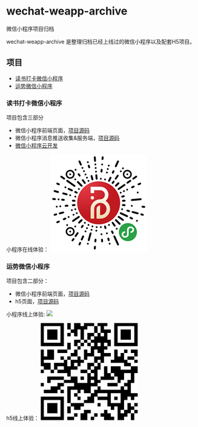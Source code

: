 # wechat-weapp-archive
微信小程序项目归档

wechat-weapp-archive 是整理归档已经上线过的微信小程序以及配套H5项目。

## 项目

- [读书打卡微信小程序](##读书打卡微信小程序)
- [运势微信小程序](##运势微信小程序)

### 读书打卡微信小程序

项目包含三部分
- 微信小程序前端页面，[项目源码](https://github.com/mgtc/wechat-weapp-archive/tree/master/daka_weapp)
- 微信小程序消息推送收集&服务端，[项目源码](https://github.com/mgtc/wechat-weapp-archive/tree/master/daka_server)
- [微信小程序云开发](https://cloud.tencent.com/solution/la)

小程序在线体验：
![](./assets/daka.png)

### 运势微信小程序

项目包含二部分：
- 微信小程序前端页面，[项目源码](https://github.com/mgtc/wechat-weapp-archive/tree/master/lucky_weapp)
- h5页面，[项目源码](https://github.com/mgtc/wechat-weapp-archive/tree/master/daka_h5)

小程序线上体验:
![](./assets/luck.png)

h5线上体验：
![](./assets/luck_h5.png)
